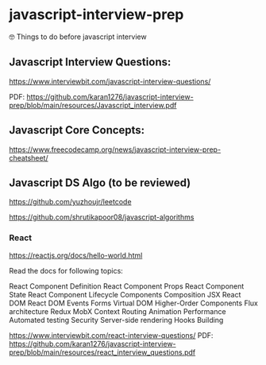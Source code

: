 # javascript-interview-prep
🤓 Things to do before javascript interview

## Javascript Interview Questions:
https://www.interviewbit.com/javascript-interview-questions/

PDF: https://github.com/karan1276/javascript-interview-prep/blob/main/resources/Javascript_interview.pdf

## Javascript Core Concepts:
https://www.freecodecamp.org/news/javascript-interview-prep-cheatsheet/

## Javascript DS Algo (to be reviewed)
https://github.com/yuzhoujr/leetcode

https://github.com/shrutikapoor08/javascript-algorithms



### React

https://reactjs.org/docs/hello-world.html

Read the docs for following topics:

React Component Definition 
React Component Props 
React Component State 
React Component Lifecycle 
Components Composition 
JSX 
React DOM 
React DOM Events 
Forms 
Virtual DOM 
Higher-Order Components 
Flux architecture 
Redux 
MobX 
Context 
Routing 
Animation 
Performance 
Automated testing 
Security 
Server-side rendering 
Hooks
Building

https://www.interviewbit.com/react-interview-questions/
PDF: https://github.com/karan1276/javascript-interview-prep/blob/main/resources/react_interview_questions.pdf
